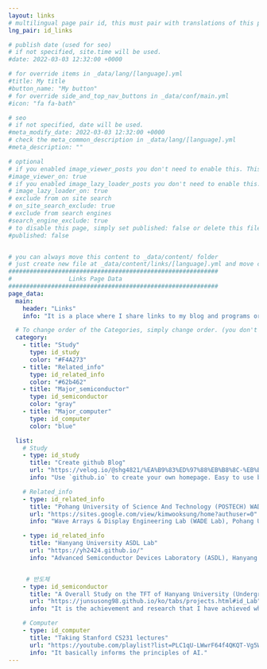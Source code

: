 ```yaml
---
layout: links
# multilingual page pair id, this must pair with translations of this page. (This name must be unique)
lng_pair: id_links

# publish date (used for seo)
# if not specified, site.time will be used.
#date: 2022-03-03 12:32:00 +0000

# for override items in _data/lang/[language].yml
#title: My title
#button_name: "My button"
# for override side_and_top_nav_buttons in _data/conf/main.yml
#icon: "fa fa-bath"

# seo
# if not specified, date will be used.
#meta_modify_date: 2022-03-03 12:32:00 +0000
# check the meta_common_description in _data/lang/[language].yml
#meta_description: ""

# optional
# if you enabled image_viewer_posts you don't need to enable this. This is only if image_viewer_posts = false
#image_viewer_on: true
# if you enabled image_lazy_loader_posts you don't need to enable this. This is only if image_lazy_loader_posts = false
# image_lazy_loader_on: true
# exclude from on site search
# on_site_search_exclude: true
# exclude from search engines
#search_engine_exclude: true
# to disable this page, simply set published: false or delete this file
#published: false


# you can always move this content to _data/content/ folder
# just create new file at _data/content/links/[language].yml and move content below.
###########################################################
#                Links Page Data
###########################################################
page_data:
  main:
    header: "Links"
    info: "It is a place where I share links to my blog and programs or various information links~ I hope it helps you a lot"

  # To change order of the Categories, simply change order. (you don't need to change list order.)
  category:
    - title: "Study"
      type: id_study
      color: "#F4A273"
    - title: "Related_info"
      type: id_related_info
      color: "#62b462"
    - title: "Major_semiconductor"
      type: id_semiconductor
      color: "gray"
    - title: "Major_computer"
      type: id_computer
      color: "blue"

  list:
    # Study
    - type: id_study
      title: "Create github Blog"
      url: "https://velog.io/@shg4821/%EA%B9%83%ED%97%88%EB%B8%8C-%EB%B8%94%EB%A1%9C%EA%B7%B8-%EB%A7%8C%EB%93%A4%EA%B8%B0-1"
      info: "Use `github.io` to create your own homepage. Easy to use because there are many design platforms"

    # Related_info
    - type: id_related_info
      title: "Pohang University of Science And Technology (POSTECH) WADE Lab"
      url: "https://sites.google.com/view/kimwooksung/home?authuser=0"
      info: "Wave Arrays & Display Engineering Lab (WADE Lab), Pohang University of Science And Technology (Jun.2023 ~ present) - [Dr. Wook-Sung Kim]"

    - type: id_related_info
      title: "Hanyang University ASDL Lab"
      url: "https://yh2424.github.io/"
      info: "Advanced Semiconductor Devices Laboratory (ASDL), Hanyang University (Jun.2021 ~Jan.2022) - [Dr. Younghyun Kim]"


     # 반도체
    - type: id_semiconductor
      title: "A Overall Study on the TFT of Hanyang University (Undergraduate)"
      url: "https://junsusong98.github.io/ko/tabs/projects.html#id_Lab"
      info: "It is the achievement and research that I have achieved while living in the laboratory of undergraduate students at Hanyang University."

    # Computer
    - type: id_computer
      title: "Taking Stanford CS231 lectures"
      url: "https://youtube.com/playlist?list=PLC1qU-LWwrF64f4QKQT-Vg5Wr4qEE1Zxk"
      info: "It basically informs the principles of AI."
---
```


